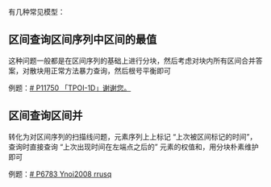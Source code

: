 有几种常见模型：

## 区间查询区间序列中区间的最值

这种问题一般都是在区间序列的基础上进行分块，然后考虑对块内所有区间合并答案，对散块用正常方法暴力查询，然后根号平衡即可

例题：[# P11750 「TPOI-1D」谢谢您。](https://www.luogu.com.cn/problem/P11750)

## 区间查询区间并

转化为对区间序列的扫描线问题，元素序列上上标记 “上次被区间标记的时间”，查询时直接查询 “上次出现时间在左端点之后的” 元素的权值和，用分块朴素维护即可

例题：[# P6783 Ynoi2008 rrusq](https://www.luogu.com.cn/problem/P6783)